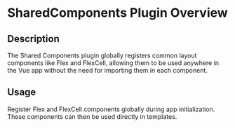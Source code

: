 # SharedComponents Plugin Overview

## Description
The Shared Components plugin globally registers common layout components like Flex and FlexCell, allowing them to be used anywhere in the Vue app without the need for importing them in each component.

## Usage
Register Flex and FlexCell components globally during app initialization. These components can then be used directly in templates.